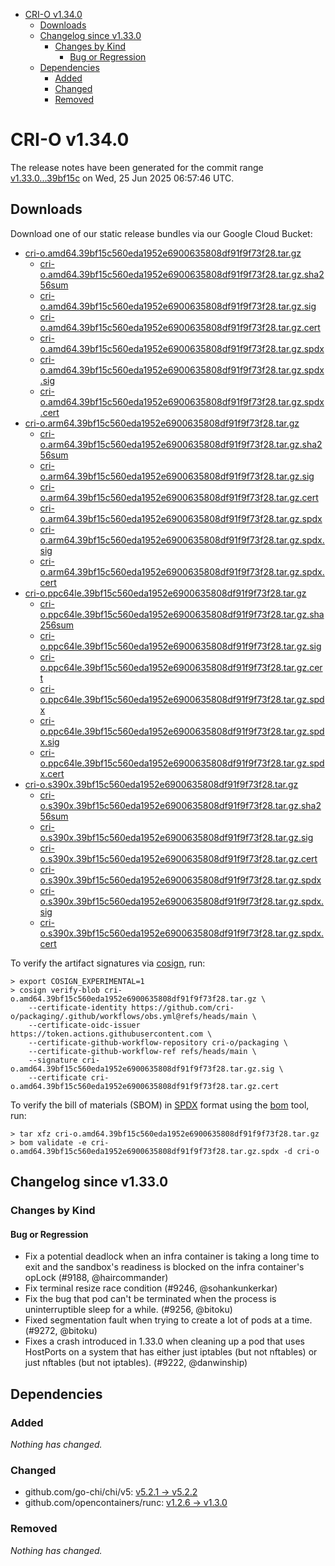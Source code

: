 - [CRI-O v1.34.0](#cri-o-v1340)
  - [Downloads](#downloads)
  - [Changelog since v1.33.0](#changelog-since-v1330)
    - [Changes by Kind](#changes-by-kind)
      - [Bug or Regression](#bug-or-regression)
  - [Dependencies](#dependencies)
    - [Added](#added)
    - [Changed](#changed)
    - [Removed](#removed)

# CRI-O v1.34.0

The release notes have been generated for the commit range
[v1.33.0...39bf15c](https://github.com/cri-o/cri-o/compare/v1.33.0...v1.34.0) on Wed, 25 Jun 2025 06:57:46 UTC.

## Downloads

Download one of our static release bundles via our Google Cloud Bucket:

- [cri-o.amd64.39bf15c560eda1952e6900635808df91f9f73f28.tar.gz](https://storage.googleapis.com/cri-o/artifacts/cri-o.amd64.39bf15c560eda1952e6900635808df91f9f73f28.tar.gz)
  - [cri-o.amd64.39bf15c560eda1952e6900635808df91f9f73f28.tar.gz.sha256sum](https://storage.googleapis.com/cri-o/artifacts/cri-o.amd64.39bf15c560eda1952e6900635808df91f9f73f28.tar.gz.sha256sum)
  - [cri-o.amd64.39bf15c560eda1952e6900635808df91f9f73f28.tar.gz.sig](https://storage.googleapis.com/cri-o/artifacts/cri-o.amd64.39bf15c560eda1952e6900635808df91f9f73f28.tar.gz.sig)
  - [cri-o.amd64.39bf15c560eda1952e6900635808df91f9f73f28.tar.gz.cert](https://storage.googleapis.com/cri-o/artifacts/cri-o.amd64.39bf15c560eda1952e6900635808df91f9f73f28.tar.gz.cert)
  - [cri-o.amd64.39bf15c560eda1952e6900635808df91f9f73f28.tar.gz.spdx](https://storage.googleapis.com/cri-o/artifacts/cri-o.amd64.39bf15c560eda1952e6900635808df91f9f73f28.tar.gz.spdx)
  - [cri-o.amd64.39bf15c560eda1952e6900635808df91f9f73f28.tar.gz.spdx.sig](https://storage.googleapis.com/cri-o/artifacts/cri-o.amd64.39bf15c560eda1952e6900635808df91f9f73f28.tar.gz.spdx.sig)
  - [cri-o.amd64.39bf15c560eda1952e6900635808df91f9f73f28.tar.gz.spdx.cert](https://storage.googleapis.com/cri-o/artifacts/cri-o.amd64.39bf15c560eda1952e6900635808df91f9f73f28.tar.gz.spdx.cert)
- [cri-o.arm64.39bf15c560eda1952e6900635808df91f9f73f28.tar.gz](https://storage.googleapis.com/cri-o/artifacts/cri-o.arm64.39bf15c560eda1952e6900635808df91f9f73f28.tar.gz)
  - [cri-o.arm64.39bf15c560eda1952e6900635808df91f9f73f28.tar.gz.sha256sum](https://storage.googleapis.com/cri-o/artifacts/cri-o.arm64.39bf15c560eda1952e6900635808df91f9f73f28.tar.gz.sha256sum)
  - [cri-o.arm64.39bf15c560eda1952e6900635808df91f9f73f28.tar.gz.sig](https://storage.googleapis.com/cri-o/artifacts/cri-o.arm64.39bf15c560eda1952e6900635808df91f9f73f28.tar.gz.sig)
  - [cri-o.arm64.39bf15c560eda1952e6900635808df91f9f73f28.tar.gz.cert](https://storage.googleapis.com/cri-o/artifacts/cri-o.arm64.39bf15c560eda1952e6900635808df91f9f73f28.tar.gz.cert)
  - [cri-o.arm64.39bf15c560eda1952e6900635808df91f9f73f28.tar.gz.spdx](https://storage.googleapis.com/cri-o/artifacts/cri-o.arm64.39bf15c560eda1952e6900635808df91f9f73f28.tar.gz.spdx)
  - [cri-o.arm64.39bf15c560eda1952e6900635808df91f9f73f28.tar.gz.spdx.sig](https://storage.googleapis.com/cri-o/artifacts/cri-o.arm64.39bf15c560eda1952e6900635808df91f9f73f28.tar.gz.spdx.sig)
  - [cri-o.arm64.39bf15c560eda1952e6900635808df91f9f73f28.tar.gz.spdx.cert](https://storage.googleapis.com/cri-o/artifacts/cri-o.arm64.39bf15c560eda1952e6900635808df91f9f73f28.tar.gz.spdx.cert)
- [cri-o.ppc64le.39bf15c560eda1952e6900635808df91f9f73f28.tar.gz](https://storage.googleapis.com/cri-o/artifacts/cri-o.ppc64le.39bf15c560eda1952e6900635808df91f9f73f28.tar.gz)
  - [cri-o.ppc64le.39bf15c560eda1952e6900635808df91f9f73f28.tar.gz.sha256sum](https://storage.googleapis.com/cri-o/artifacts/cri-o.ppc64le.39bf15c560eda1952e6900635808df91f9f73f28.tar.gz.sha256sum)
  - [cri-o.ppc64le.39bf15c560eda1952e6900635808df91f9f73f28.tar.gz.sig](https://storage.googleapis.com/cri-o/artifacts/cri-o.ppc64le.39bf15c560eda1952e6900635808df91f9f73f28.tar.gz.sig)
  - [cri-o.ppc64le.39bf15c560eda1952e6900635808df91f9f73f28.tar.gz.cert](https://storage.googleapis.com/cri-o/artifacts/cri-o.ppc64le.39bf15c560eda1952e6900635808df91f9f73f28.tar.gz.cert)
  - [cri-o.ppc64le.39bf15c560eda1952e6900635808df91f9f73f28.tar.gz.spdx](https://storage.googleapis.com/cri-o/artifacts/cri-o.ppc64le.39bf15c560eda1952e6900635808df91f9f73f28.tar.gz.spdx)
  - [cri-o.ppc64le.39bf15c560eda1952e6900635808df91f9f73f28.tar.gz.spdx.sig](https://storage.googleapis.com/cri-o/artifacts/cri-o.ppc64le.39bf15c560eda1952e6900635808df91f9f73f28.tar.gz.spdx.sig)
  - [cri-o.ppc64le.39bf15c560eda1952e6900635808df91f9f73f28.tar.gz.spdx.cert](https://storage.googleapis.com/cri-o/artifacts/cri-o.ppc64le.39bf15c560eda1952e6900635808df91f9f73f28.tar.gz.spdx.cert)
- [cri-o.s390x.39bf15c560eda1952e6900635808df91f9f73f28.tar.gz](https://storage.googleapis.com/cri-o/artifacts/cri-o.s390x.39bf15c560eda1952e6900635808df91f9f73f28.tar.gz)
  - [cri-o.s390x.39bf15c560eda1952e6900635808df91f9f73f28.tar.gz.sha256sum](https://storage.googleapis.com/cri-o/artifacts/cri-o.s390x.39bf15c560eda1952e6900635808df91f9f73f28.tar.gz.sha256sum)
  - [cri-o.s390x.39bf15c560eda1952e6900635808df91f9f73f28.tar.gz.sig](https://storage.googleapis.com/cri-o/artifacts/cri-o.s390x.39bf15c560eda1952e6900635808df91f9f73f28.tar.gz.sig)
  - [cri-o.s390x.39bf15c560eda1952e6900635808df91f9f73f28.tar.gz.cert](https://storage.googleapis.com/cri-o/artifacts/cri-o.s390x.39bf15c560eda1952e6900635808df91f9f73f28.tar.gz.cert)
  - [cri-o.s390x.39bf15c560eda1952e6900635808df91f9f73f28.tar.gz.spdx](https://storage.googleapis.com/cri-o/artifacts/cri-o.s390x.39bf15c560eda1952e6900635808df91f9f73f28.tar.gz.spdx)
  - [cri-o.s390x.39bf15c560eda1952e6900635808df91f9f73f28.tar.gz.spdx.sig](https://storage.googleapis.com/cri-o/artifacts/cri-o.s390x.39bf15c560eda1952e6900635808df91f9f73f28.tar.gz.spdx.sig)
  - [cri-o.s390x.39bf15c560eda1952e6900635808df91f9f73f28.tar.gz.spdx.cert](https://storage.googleapis.com/cri-o/artifacts/cri-o.s390x.39bf15c560eda1952e6900635808df91f9f73f28.tar.gz.spdx.cert)

To verify the artifact signatures via [cosign](https://github.com/sigstore/cosign), run:

```console
> export COSIGN_EXPERIMENTAL=1
> cosign verify-blob cri-o.amd64.39bf15c560eda1952e6900635808df91f9f73f28.tar.gz \
    --certificate-identity https://github.com/cri-o/packaging/.github/workflows/obs.yml@refs/heads/main \
    --certificate-oidc-issuer https://token.actions.githubusercontent.com \
    --certificate-github-workflow-repository cri-o/packaging \
    --certificate-github-workflow-ref refs/heads/main \
    --signature cri-o.amd64.39bf15c560eda1952e6900635808df91f9f73f28.tar.gz.sig \
    --certificate cri-o.amd64.39bf15c560eda1952e6900635808df91f9f73f28.tar.gz.cert
```

To verify the bill of materials (SBOM) in [SPDX](https://spdx.org) format using the [bom](https://sigs.k8s.io/bom) tool, run:

```console
> tar xfz cri-o.amd64.39bf15c560eda1952e6900635808df91f9f73f28.tar.gz
> bom validate -e cri-o.amd64.39bf15c560eda1952e6900635808df91f9f73f28.tar.gz.spdx -d cri-o
```

## Changelog since v1.33.0

### Changes by Kind

#### Bug or Regression
 - Fix a potential deadlock when an infra container is taking a long time to exit and the sandbox's readiness is blocked on the infra container's opLock (#9188, @haircommander)
 - Fix terminal resize race condition (#9246, @sohankunkerkar)
 - Fix the bug that pod can't be terminated when the process is uninterruptible sleep for a while. (#9256, @bitoku)
 - Fixed segmentation fault when trying to create a lot of pods at a time. (#9272, @bitoku)
 - Fixes a crash introduced in 1.33.0 when cleaning up a pod that uses HostPorts
  on a system that has either just iptables (but not nftables) or just nftables
  (but not iptables). (#9222, @danwinship)

## Dependencies

### Added
_Nothing has changed._

### Changed
- github.com/go-chi/chi/v5: [v5.2.1 → v5.2.2](https://github.com/go-chi/chi/compare/v5.2.1...v5.2.2)
- github.com/opencontainers/runc: [v1.2.6 → v1.3.0](https://github.com/opencontainers/runc/compare/v1.2.6...v1.3.0)

### Removed
_Nothing has changed._
